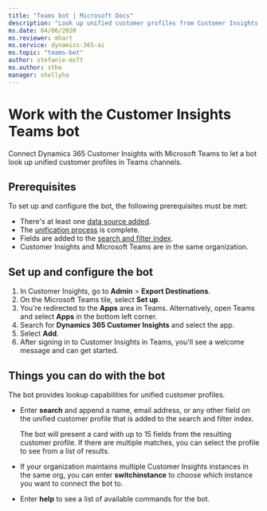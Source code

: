 ```yaml
---
title: "Teams bot | Microsoft Docs"
description: "Look up unified customer profiles from Customer Insights in Microsoft Teams with the help of a bot."
ms.date: 04/06/2020
ms.reviewer: mhart
ms.service: dynamics-365-ai
ms.topic: "teams-bot"
author: stefanie-msft
ms.author: sthe
manager: shellyha
---
```


# Work with the Customer Insights Teams bot

Connect Dynamics 365 Customer Insights with Microsoft Teams to let a bot look up unified customer profiles in Teams channels.

## Prerequisites

To set up and configure the bot, the following prerequisites must be met:

- There's at least one [data source added](pm-data-sources.md).
- The [unification process](pm-configure-data.md) is complete.
- Fields are added to the [search and filter index](pm-manage-search.md).
- Customer Insights and Microsoft Teams are in the same organization.

## Set up and configure the bot

1. In Customer Insights, go to **Admin** > **Export Destinations**.
1. On the Microsoft Teams tile, select **Set up**.
1. You're redirected to the **Apps** area in Teams. Alternatively, open Teams and select **Apps** in the bottom left corner.
1. Search for **Dynamics 365 Customer Insights** and select the app.
1. Select **Add**.
1. After signing in to Customer Insights in Teams, you'll see a welcome message and can get started.

## Things you can do with the bot

The bot provides lookup capabilities for unified customer profiles.

- Enter **search** and append a name, email address, or any other field on the unified customer profile that is added to the search and filter index.

  The bot will present a card with up to 15 fields from the resulting customer profile. If there are multiple matches, you can select the profile to see from a list of results.

- If your organization maintains multiple Customer Insights instances in the same org, you can enter **switchinstance** to choose which instance you want to connect the bot to.

- Enter **help** to see a list of available commands for the bot.  
